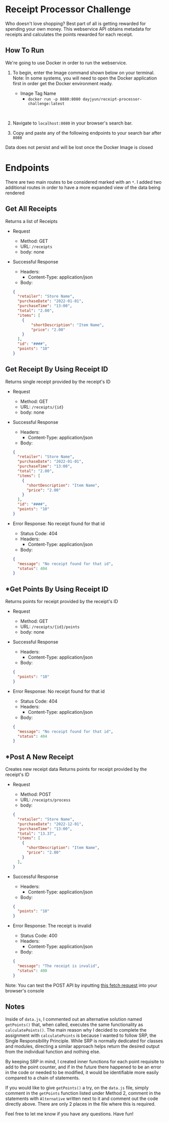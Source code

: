 # Receipt Processor Challenge
Who doesn't love shopping? Best part of all is getting rewarded for spending your own money. This webservice API obtains metadata for receipts and calculates the points rewarded for each receipt.

## How To Run
We're going to use Docker in order to run the webservice.

1. To begin, enter the Image command shown below on your terminal. <br> Note: In some systems, you will need to open the Docker application first in order get the Docker environment ready.

    * Image Tag Name
        * `docker run -p 8080:8080 dayjyun/receipt-processor-challenge:latest`

<br>

2. Navigate to `localhost:8080` in your browser's search bar.

3. Copy and paste any of the following endpoints to your search bar after `8080`

Data does not persist and will be lost once the Docker Image is closed

# Endpoints
There are two main routes to be considered marked with an `*`.
I added two additional routes in order to have a more expanded view of the data being rendered

## Get All Receipts
Returns a list of Receipts
- Request
    - Method: GET
    - URL: `/receipts`
    - body: none

- Successful Response
    - Headers:
        - Content-Type: application/json
    - Body:
    ```json
    {
      "retailer": "Store Name",
      "purchaseDate": "2022-01-01",
      "purchaseTime": "13:00",
      "total": "2.00",
      "items": [
        {
            "shortDescription": "Item Name",
            "price": "2.00"
        }
      ],
      "id": "####",
      "points": "10"
    }
    ```

## Get Receipt By Using Receipt ID
Returns single receipt provided by the receipt's ID
- Request
    - Method: GET
    - URL: `/receipts/{id}`
    - body: none

- Successful Response
    - Headers:
        - Content-Type: application/json
    - Body:
    ```json
    {
      "retailer": "Store Name",
      "purchaseDate": "2022-01-01",
      "purchaseTime": "13:00",
      "total": "2.00",
      "items": [
        {
          "shortDescription": "Item Name",
          "price": "2.00"
        }
      ],
      "id": "####",
      "points": "10"
    }
    ```
- Error Response: No receipt found for that id
    - Status Code: 404
    - Headers:
        - Content-Type: application/json
    - Body:
    ```json
    {
      "message": "No receipt found for that id",
      "status": 404
    }
    ```

## *Get Points By Using Receipt ID
Returns points for receipt provided by the receipt's ID
- Request
    - Method: GET
    - URL: `/receipts/{id}/points`
    - body: none

- Successful Response
    - Headers:
        - Content-Type: application/json
    - Body:
    ```json
    {
      "points": "10"
    }
    ```
- Error Response: No receipt found for that id
    - Status Code: 404
    - Headers:
        - Content-Type: application/json
    - Body:
    ```json
    {
      "message": "No receipt found for that id",
      "status": 404
    }
    ```

## *Post A New Receipt
Creates new receipt data
Returns points for receipt provided by the receipt's ID
- Request
    - Method: POST
    - URL: `/receipts/process`
    - body:
    ```json
    {
      "retailer": "Store Name",
      "purchaseDate": "2022-12-01",
      "purchaseTime": "13:00",
      "total": "13.37",
      "items": [
        {
          "shortDescription": "Item Name",
          "price": "2.00"
        }
      ],
    }
    ```

- Successful Response
    - Headers:
        - Content-Type: application/json
    - Body:
    ```json
    {
      "points": "10"
    }
    ```
- Error Response: The receipt is invalid
    - Status Code: 400
    - Headers:
        - Content-Type: application/json
    - Body:
    ```json
    {
      "message": "The receipt is invalid",
      "status": 400
    }
    ```

Note: You can test the POST API by inputting [this fetch request](https://github.com/dayjyun/receipt-processor-challenge/blob/main/fetchRequest.js) into your browser's console

## Notes

Inside of `data.js`, I commented out an alternative solution named `getPoints()` that, when called, executes the same functionality as `calculatePoints()`. The main reason why I decided to complete the assignment with `calculatePoints` is because I wanted to follow SRP, the Single Responsibility Principle. While SRP is normally dedicated for classes and modules, directing a similar approach helps return the desired output from the individual function and nothing else.

By keeping SRP in mind, I created inner functions for each point requisite to add to the point counter, and if in the future there happened to be an error in the code or needed to be modified, it would be identifiable more easily compared to a chain of statements.

If you would like to give `getPoints()` a try, on the `data.js` file, simply comment in the `getPoints` function listed under Method 2, comment in the statements with `Alternative` written next to it and comment out the code directly above. There are only 2 places in the file where this is required.

Feel free to let me know if you have any questions. Have fun!

